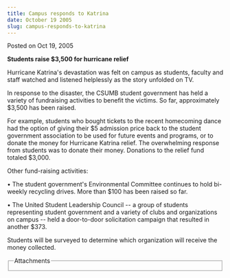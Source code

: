 ```yaml
---
title: Campus responds to Katrina
date: October 19 2005
slug: campus-responds-to-katrina
---
```


 
<span class="date">Posted on Oct 19, 2005 </span>
<p><strong>Students raise $3,500 for hurricane relief</strong></p>
<p>
  Hurricane Katrina&apos;s devastation was felt on campus as students, faculty
  and staff watched and listened helplessly as the story unfolded on TV.
</p>
<p>
  In response to the disaster, the CSUMB student government has held a variety
  of fundraising activities to benefit the victims. So far, approximately $3,500
  has been raised.
</p>
<p>
  For example, students who bought tickets to the recent homecoming dance had
  the option of giving their $5 admission price back to the student government
  association to be used for future events and programs, or to donate the money
  for Hurricane Katrina relief. The overwhelming response from students was to
  donate their money. Donations to the relief fund totaled $3,000.
</p>
<p>Other fund-raising activities:</p>
<p>
  &#x2022; The student government&apos;s Environmental Committee continues to
  hold bi-weekly recycling drives. More than $100 has been raised so far.
</p>
<p>
  &#x2022; The United Student Leadership Council -- a group of students
  representing student government and a variety of clubs and organizations on
  campus -- held a door-to-door solicitation campaign that resulted in another
  $373.
</p>
<p>
  Students will be surveyed to determine which organization will receive the
  money collected.
</p>
<fieldset class="fieldgroup group-attachments">
  <legend>Attachments</legend>
  <div class="field field-type-emvideo field-field-attach-video">
    <div class="field-items">
      <div class="field-item odd">
        <div class="emvideo emvideo-video emvideo-" />
      </div>
    </div>
  </div>
</fieldset>
 
